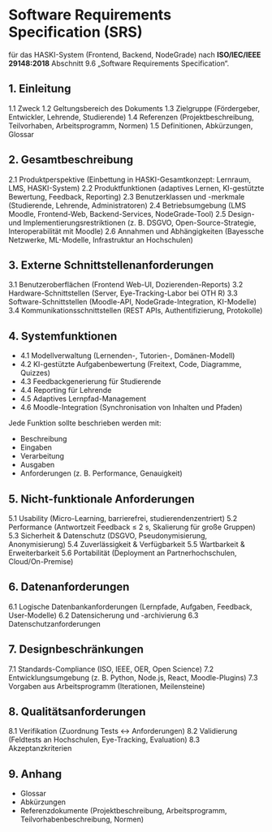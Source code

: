 # Software Requirements Specification (SRS)

für das HASKI-System (Frontend, Backend, NodeGrade) nach **ISO/IEC/IEEE 29148:2018** Abschnitt 9.6 „Software Requirements Specification“.

## 1. Einleitung

1.1 Zweck
1.2 Geltungsbereich des Dokuments
1.3 Zielgruppe (Fördergeber, Entwickler, Lehrende, Studierende)
1.4 Referenzen (Projektbeschreibung, Teilvorhaben, Arbeitsprogramm, Normen)
1.5 Definitionen, Abkürzungen, Glossar

## 2. Gesamtbeschreibung

2.1 Produktperspektive (Einbettung in HASKI-Gesamtkonzept: Lernraum, LMS, HASKI-System)
2.2 Produktfunktionen (adaptives Lernen, KI-gestützte Bewertung, Feedback, Reporting)
2.3 Benutzerklassen und -merkmale (Studierende, Lehrende, Administratoren)
2.4 Betriebsumgebung (LMS Moodle, Frontend-Web, Backend-Services, NodeGrade-Tool)
2.5 Design- und Implementierungsrestriktionen (z. B. DSGVO, Open-Source-Strategie, Interoperabilität mit Moodle)
2.6 Annahmen und Abhängigkeiten (Bayessche Netzwerke, ML-Modelle, Infrastruktur an Hochschulen)

## 3. Externe Schnittstellenanforderungen

3.1 Benutzeroberflächen (Frontend Web-UI, Dozierenden-Reports)
3.2 Hardware-Schnittstellen (Server, Eye-Tracking-Labor bei OTH R)
3.3 Software-Schnittstellen (Moodle-API, NodeGrade-Integration, KI-Modelle)
3.4 Kommunikationsschnittstellen (REST APIs, Authentifizierung, Protokolle)

## 4. Systemfunktionen

* 4.1 Modellverwaltung (Lernenden-, Tutorien-, Domänen-Modell)
* 4.2 KI-gestützte Aufgabenbewertung (Freitext, Code, Diagramme, Quizzes)
* 4.3 Feedbackgenerierung für Studierende
* 4.4 Reporting für Lehrende
* 4.5 Adaptives Lernpfad-Management
* 4.6 Moodle-Integration (Synchronisation von Inhalten und Pfaden)

Jede Funktion sollte beschrieben werden mit:

* Beschreibung
* Eingaben
* Verarbeitung
* Ausgaben
* Anforderungen (z. B. Performance, Genauigkeit)

## 5. Nicht-funktionale Anforderungen

5.1 Usability (Micro-Learning, barrierefrei, studierendenzentriert)
5.2 Performance (Antwortzeit Feedback ≤ 2 s, Skalierung für große Gruppen)
5.3 Sicherheit & Datenschutz (DSGVO, Pseudonymisierung, Anonymisierung)
5.4 Zuverlässigkeit & Verfügbarkeit
5.5 Wartbarkeit & Erweiterbarkeit
5.6 Portabilität (Deployment an Partnerhochschulen, Cloud/On-Premise)

## 6. Datenanforderungen

6.1 Logische Datenbankanforderungen (Lernpfade, Aufgaben, Feedback, User-Modelle)
6.2 Datensicherung und -archivierung
6.3 Datenschutzanforderungen

## 7. Designbeschränkungen

7.1 Standards-Compliance (ISO, IEEE, OER, Open Science)
7.2 Entwicklungsumgebung (z. B. Python, Node.js, React, Moodle-Plugins)
7.3 Vorgaben aus Arbeitsprogramm (Iterationen, Meilensteine)

## 8. Qualitätsanforderungen

8.1 Verifikation (Zuordnung Tests ↔ Anforderungen)
8.2 Validierung (Feldtests an Hochschulen, Eye-Tracking, Evaluation)
8.3 Akzeptanzkriterien

## 9. Anhang

* Glossar
* Abkürzungen
* Referenzdokumente (Projektbeschreibung, Arbeitsprogramm, Teilvorhabenbeschreibung, Normen)